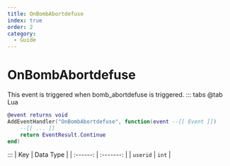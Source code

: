 ```yaml
---
title: OnBombAbortdefuse
index: true
order: 2
category:
  - Guide
---
```


# OnBombAbortdefuse
This event is triggered when bomb_abortdefuse is triggered.
::: tabs
@tab Lua
```lua
@event returns void
AddEventHandler("OnBombAbortdefuse", function(event --[[ Event ]])
    --[[ ... ]]
    return EventResult.Continue
end)
```

:::
|    Key   | Data Type |
| :------: | :-------: |
| `userid` |   `int`   |